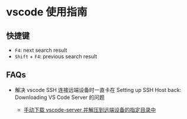 # vscode 使用指南

## 快捷键

- `F4`: next search result
- `Shift` + `F4`: previous search result

## FAQs

- 解决 vscode SSH 连接远端设备时一直卡在 Setting up SSH Host back: Downloading VS Code Server 的问题
  - [手动下载 vscode-server 并解压到远端设备的指定目录中][1]

  [1]: https://stackoverflow.com/a/56781109
